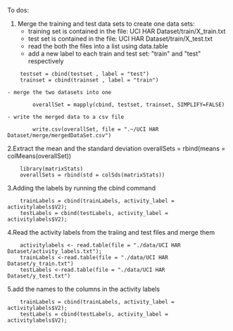 To dos:
1. Merge the training and test data sets to create one data sets:
	- training set is contained in the file: UCI HAR Dataset/train/X_train.txt
	- test set is contained in the file: UCI HAR Dataset/train/X_test.txt
	- read the both the files into a list using data.table
	- add a new label to each train and test set: "train" and "test" respectively

```
	testset = cbind(testset , label = "test")
	trainset = cbind(trainset , label = "train")
```
	- merge the two datasets into one
```
		overallSet = mapply(cbind, testset, trainset, SIMPLIFY=FALSE)
```
	- write the merged data to a csv file
```
		write.csv(overallSet, file = ".~/UCI HAR Dataset/merge/mergedDataSet.csv")
```

2.Extract the mean and the standard deviation
	overallSets = rbind(means = colMeans(overallSet))

```
	library(matrixStats)
	overallSets = rbind(std = colSds(matrixStats))
```

3.Adding the labels by running the cbind command

```
    trainLabels = cbind(trainLabels, activity_label = activitylabels$V2);
    testLabels = cbind(testLabels, activity_label = activitylabels$V2);
```

4.Read the activity labels from the traiing and test files and merge them

```
	activitylabels <- read.table(file = "./data/UCI HAR Dataset/activity_labels.txt");
	trainLabels <-read.table(file = "./data/UCI HAR Dataset/y_train.txt")
	testLabels <-read.table(file = "./data/UCI HAR Dataset/y_test.txt")
```

5.add the names to the columns in the activity labels

```
	trainLabels = cbind(trainLabels, activity_label = activitylabels$V2);
	testLabels = cbind(testLabels, activity_label = activitylabels$V2);
```